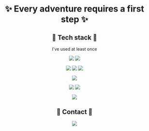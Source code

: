<div align=center>
  
✨ Every adventure requires a first step ✨
=============================================

## 🧠 Tech stack 🧠 ##  
I've used at least once      

<img src="https://img.shields.io/badge/Java-007396?style=flat-square&logo=Java&logoColor=white"/></a> 
<img src="https://img.shields.io/badge/Spring-6DB33F?style=flat-square&logo=Spring&logoColor=white"></a>

<img src="https://img.shields.io/badge/JavaScript-%23323330.svg?style=flat-square&logo=javascript&logoColor=%23F7DF1E"/></a> 
<img src="https://img.shields.io/badge/HTML5-%23E34F26.svg?style=flat-square&logo=html5&logoColor=white"/></a> 
<img src="https://img.shields.io/badge/CSS3-%231572B6.svg?style=flat-square&logo=css3&logoColor=white"/></a>       


<img src="https://img.shields.io/badge/Android Studio-3DDC84?style=flat-square&logo=Android Studio&logoColor=white"></a> 

<img src="https://img.shields.io/badge/React-61DAFB?style=flat-square&logo=react&logoColor=white"></a> 
<img src="https://img.shields.io/badge/Linux-FCC624?style=flat-square&logo=Linux&logoColor=white"></a>         

<img src="https://img.shields.io/badge/mysql-4479A1?style=flat-square&logo=mysql&logoColor=white"></a>        

## 📡 Contact 📡 ##

<a href="mailto:xoa1235@gmail.com"> <img src="https://img.shields.io/badge/Gmail-d14836?style=flat-square&logo=Gmail&logoColor=white&link=mailto:xoa1235@gmail.com" style="height : auto; margin-left : 10px; margin-right : 10px;"/> </a>

</div>






